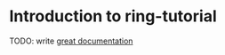 # Introduction to ring-tutorial

TODO: write [great documentation](http://jacobian.org/writing/what-to-write/)
